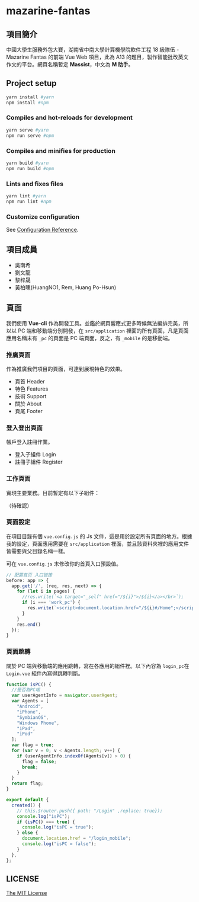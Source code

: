 # mazarine-fantas

## 項目簡介

中國大學生服務外包大賽，湖南省中南大學計算機學院軟件工程 18 級隊伍 - Mazarine Fantas 的前端 Vue Web 項目，此為 A13 的題目，製作智能批改英文作文的平台。網頁名稱暫定 **Massist**，中文為 **M 助手**。

## Project setup

```zsh
yarn install #yarn
npm install #npm
```

### Compiles and hot-reloads for development

```zsh
yarn serve #yarn
npm run serve #npm
```

### Compiles and minifies for production

```zsh
yarn build #yarn
npm run build #npm
```

### Lints and fixes files

```zsh
yarn lint #yarn
npm run lint #npm
```

### Customize configuration

See [Configuration Reference](https://cli.vuejs.org/config/).

## 項目成員

- 吳南希
- 劉文龍
- 黎梓晟
- 黃柏曛(HuangNO1, Rem, Huang Po-Hsun)

## 頁面

我們使用 **Vue-cli** 作為開發工具。並鑑於網頁響應式更多時候無法編排完美，所以以 PC 端和移動端分別開發，在 `src/application` 裡面的所有頁面，凡是頁面應用名稱末有 `_pc` 的頁面是 PC 端頁面，反之，有 `_mobile` 的是移動端。

### 推廣頁面 

作為推廣我們項目的頁面，可達到展現特色的效果。

- 頁首 Header
- 特色 Features
- 技術 Support
- 關於 About
- 頁尾 Footer

### 登入登出頁面

帳戶登入註冊作業。

- 登入子組件 Login
- 註冊子組件 Register

### 工作頁面

實現主要業務。目前暫定有以下子組件：

（待確認）

### 頁面設定

在項目目錄有個 `vue.config.js` 的 Js 文件，這是用於設定所有頁面的地方。根據我的設定，頁面應用需要在 `src/application` 裡面，並且該資料夾裡的應用文件皆需要與父目錄名稱一樣。

可在 `vue.config.js` 末修改你的首頁入口預設值。

```js
// 配置首页 入口链接
before: app => {
  app.get('/', (req, res, next) => {
    for (let i in pages) {
      //res.write(`<a target="_self" href="/${i}">/${i}</a></br>`);
      if (i === 'work_pc') {
        res.write(`<script>document.location.href="/${i}#/Home";</script>`);
      }
    }
    res.end()
  });
}
```

### 頁面跳轉

關於 PC 端與移動端的應用跳轉，寫在各應用的組件裡。以下內容為 `login_pc`在 `Login.vue` 組件內寫得跳轉判斷。

```js
function isPC() {
  //是否為PC端
  var userAgentInfo = navigator.userAgent;
  var Agents = [
    "Android",
    "iPhone",
    "SymbianOS",
    "Windows Phone",
    "iPad",
    "iPod"
  ];
  var flag = true;
  for (var v = 0; v < Agents.length; v++) {
    if (userAgentInfo.indexOf(Agents[v]) > 0) {
      flag = false;
      break;
    }
  }
  return flag;
}

export default {
  created() {
    // this.$router.push({ path: "/Login" ,replace: true});
    console.log("isPC");
    if (isPC() === true) {
      console.log("isPC = true");
    } else {
      document.location.href = "/login_mobile";
      console.log("isPC = false");
    }
  },
};
```

## LICENSE

[The MIT License](https://github.com/HuangNO1/Mazarine-Fantas/blob/master/LICENSE)